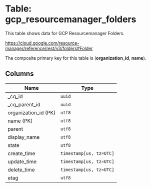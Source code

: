 # Table: gcp_resourcemanager_folders

This table shows data for GCP Resourcemanager Folders.

https://cloud.google.com/resource-manager/reference/rest/v3/folders#Folder

The composite primary key for this table is (**organization_id**, **name**).

## Columns

| Name          | Type          |
| ------------- | ------------- |
|_cq_id|`uuid`|
|_cq_parent_id|`uuid`|
|organization_id (PK)|`utf8`|
|name (PK)|`utf8`|
|parent|`utf8`|
|display_name|`utf8`|
|state|`utf8`|
|create_time|`timestamp[us, tz=UTC]`|
|update_time|`timestamp[us, tz=UTC]`|
|delete_time|`timestamp[us, tz=UTC]`|
|etag|`utf8`|